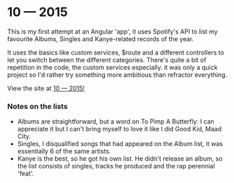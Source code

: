 # 10 — 2015

This is my first attempt at an Angular 'app', it uses Spotify's API to list my favourite Albums, Singles and Kanye-related records of the year.

It uses the basics like custom services, $route and a different controllers to let you switch between the different categories. There's quite a bit of repetition in the code, the custom services especially. it was only a quick project so I'd rather try something more ambitious than refractor everything.

View the site at [10 — 2015!](http://tomcorp.co.uk/10-2015/)

### Notes on the lists
- Albums are straightforward, but a word on To Pimp A Butterfly: I can appreciate it but I can't bring myself to love it like I did Good Kid, Maad City. 
- Singles, I disqualified songs that had appeared on the Album list, it was essentially 6 of the same artists.
- Kanye is the best, so he got his own list. He didn't release an album, so the list consists of singles, tracks he produced and the rap perennial 'feat'.

